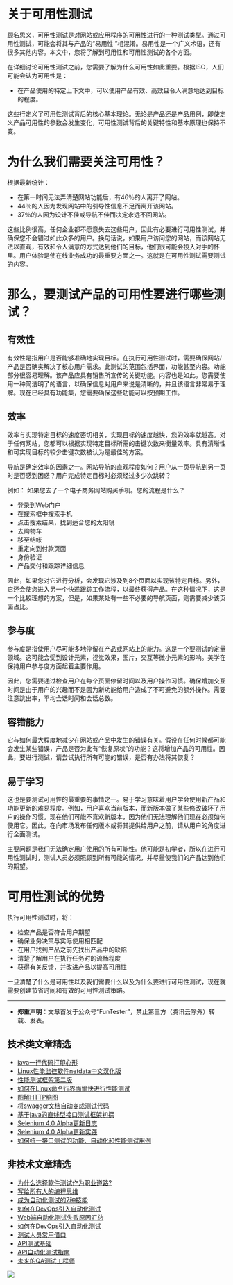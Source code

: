 # 关于可用性测试



顾名思义，可用性测试是对网站或应用程序的可用性进行的一种测试类型。通过可用性测试，可能会将其与产品的“易用性 ”相混淆。易用性是一个广义术语，还有很多其他内容。本文中，您将了解到可用性和可用性测试的各个方面。

在详细讨论可用性测试之前，您需要了解为什么可用性如此重要。根据ISO，人们可能会认为可用性是：

* 在产品使用的特定上下文中，可以使用产品有效、高效且令人满意地达到目标的程度。

这些行定义了可用性测试背后的核心基本理论。无论是产品还是产品用例，即使定义产品可用性的参数会发生变化，可用性测试背后的关键特性和基本原理也保持不变。

# 为什么我们需要关注可用性？

根据最新统计：

* 在第一时间无法弄清楚网站功能后，有46％的人离开了网站。
* 44％的人因为发现网站中的引导性信息不足而离开该网站。
* 37％的人因为设计不佳或导航不佳而决定永远不回网站。

这些比例很高，任何企业都不愿意失去这些用户，因此有必要进行可用性测试，并确保您不会错过如此众多的用户。换句话说，如果用户访问您的网站，而该网站无法以直观，有效和令人满意的方式达到他们的目标，他们很可能会投入对手的怀里。用户体验是使在线业务成功的最重要方面之一。这就是在可用性测试需要测试的内容。


# 那么，要测试产品的可用性要进行哪些测试？

## 有效性

有效性是指用户是否能够准确地实现目标。在执行可用性测试时，需要确保网站/产品是否确实解决了核心用户需求。此测试的范围包括界面，功能甚至内容。功能部分很容易理解。该产品应具有销售所宣传的关键功能。内容也是如此。您需要使用一种简洁明了的语言，以确保信息对用户来说是清晰的，并且该语言非常易于理解。现在已经具有功能集，您需要确保这些功能可以按预期工作。

## 效率

效率与实现特定目标的速度密切相关，实现目标的速度越快，您的效率就越高。对于任何网站，您都可以根据实现特定目标所需的击键次数来衡量效率。具有清晰性和可实现目标的较少击键次数被认为是最佳的方案。

导航是确定效率的因素之一。网站导航的直观程度如何？用户从一页导航到另一页时是否感到困惑？用户完成特定目标时必须经过多少次跳转？

例如： 如果您去了一个电子商务网站购买手机。您的流程是什么？

* 登录到Web门户
* 在搜索框中搜索手机
* 点击搜索结果，找到适合您的太阳镜
* 去购物车
* 移至结帐
* 重定向到付款页面
* 身份验证
* 产品交付和跟踪详细信息

因此，如果您对它进行分析，会发现它涉及到8个页面以实现该特定目标。另外，它还会使您进入另一个快递跟踪工作流程，以最终获得产品。在这种情况下，这是一个比较理想的方案，但是，如果某处有一些不必要的导航页面，则需要减少该页面占比。

## 参与度

参与度是指使用户尽可能多地停留在产品或网站上的能力。这是一个要测试的定量领域。这可能会受到设计元素，视觉效果，图片，交互等微小元素的影响。美学在保持用户参与度方面起着主要作用。

因此，您需要通过检查用户在每个页面停留时间以及用户操作习惯。确保增加交互时间是由于用户的兴趣而不是因为新功能给用户造成了不可避免的额外操作。需要注意跳出率，平均会话时间和会话总数。

## 容错能力

它与如何最大程度地减少在网站或产品中发生的错误有关。假设在任何时候都可能会发生某些错误，产品是否为此有“恢复原状”的功能？这将增加产品的可用性。因此，要进行测试，请尝试执行所有可能的错误，是否有办法将其恢复？

## 易于学习

这也是要测试可用性的最重要的事情之一。易于学习意味着用户学会使用新产品和功能更新的难易程度。例如，用户喜欢当前版本，而新版本做了某些修改破坏了用户的操作习惯。现在他们可能不喜欢新版本，因为他们无法理解他们现在必须如何使用它。因此，在向市场发布任何版本或将其提供给用户之前，请从用户的角度进行全面测试。

主要问题是我们无法确定用户使用的所有可能性。他可能是初学者，所以在进行可用性测试时，测试人员必须照顾到所有可能的情况，并尽量使我们的产品达到他们的期望。

# 可用性测试的优势

执行可用性测试时，将：

* 检查产品是否符合用户期望
* 确保业务决策与实际使用相匹配
* 在用户找到产品之前先找出产品中的缺陷
* 清楚了解用户在执行任务时的流畅程度
* 获得有关反馈，并改进产品以提高可用性


一旦清楚了什么是可用性以及我们需要什么以及为什么要进行可用性测试，现在就需要创建节省时间和有效的可用性测试策略。

---
* **郑重声明**：文章首发于公众号“FunTester”，禁止第三方（腾讯云除外）转载、发表。

## 技术类文章精选

- [java一行代码打印心形](https://mp.weixin.qq.com/s/QPSryoSbViVURpSa9QXtpg)
- [Linux性能监控软件netdata中文汉化版](https://mp.weixin.qq.com/s/fdXtK-5WwKnxjLZdyg6-nA)
- [性能测试框架第二版](https://mp.weixin.qq.com/s/JPyGQ2DRC6EVBmZkxAoVWA)
- [如何在Linux命令行界面愉快进行性能测试](https://mp.weixin.qq.com/s/fwGqBe1SpA2V0lPfAOd04Q)
- [图解HTTP脑图](https://mp.weixin.qq.com/s/100Vm8FVEuXs0x6rDGTipw)
- [将swagger文档自动变成测试代码](https://mp.weixin.qq.com/s/SY8mVenj0zMe5b47GS9VSQ)
- [基于java的直线型接口测试框架初探](https://mp.weixin.qq.com/s/xhg4exdb1G18-nG5E7exkQ)
- [Selenium 4.0 Alpha更新日志](https://mp.weixin.qq.com/s/tU7sm-pcbpRNwDU9D3OVTQ)
- [Selenium 4.0 Alpha更新实践](https://mp.weixin.qq.com/s/yT9wpO5o5aWBUus494TIHw)
- [如何统一接口测试的功能、自动化和性能测试用例](https://mp.weixin.qq.com/s/1xqtXNVw7BdUa03nVcsMTg)

## 非技术文章精选

- [为什么选择软件测试作为职业道路?](https://mp.weixin.qq.com/s/o83wYvFUvy17kBPLDO609A)
- [写给所有人的编程思维](https://mp.weixin.qq.com/s/Oj33UCnYfbUgzsBzEm2GPQ)
- [成为自动化测试的7种技能](https://mp.weixin.qq.com/s/e-HAGMO0JLR7VBBWLvk0dQ)
- [如何在DevOps引入自动化测试](https://mp.weixin.qq.com/s/MclK3VvMN1dsiXXJO8g7ig)
- [Web端自动化测试失败原因汇总](https://mp.weixin.qq.com/s/qzFth-Q9e8MTms1M8L5TyA)
- [如何在DevOps引入自动化测试](https://mp.weixin.qq.com/s/MclK3VvMN1dsiXXJO8g7ig)
- [测试人员常用借口](https://mp.weixin.qq.com/s/0k_Ciud2sOpRb5PPiVzECw)
- [API测试基础](https://mp.weixin.qq.com/s/bkbUEa9CF21xMYSlhPcULw)
- [API自动化测试指南](https://mp.weixin.qq.com/s/uy_Vn_ZVUEu3YAI1gW2T_A)
- [未来的QA测试工程师](https://mp.weixin.qq.com/s/ngL4sbEjZm7OFAyyWyQ3nQ)


![](https://mmbiz.qpic.cn/mmbiz_jpg/13eN86FKXzCMW6WN4Wch71qNtGQvxLRSGejZpr37OWa7CDYg5e4ZeanaGWuBgRAX3jicJNIhcyyZPXbKByXcl7w/640?wx_fmt=jpeg&tp=webp&wxfrom=5&wx_lazy=1&wx_co=1)